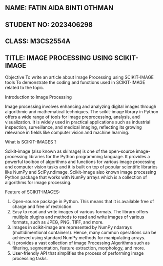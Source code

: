 ## NAME: FATIN AIDA BINTI OTHMAN
## STUDENT NO: 2023406298
## CLASS: M3CS2554A
## TITLE: IMAGE PROCESSING USING SCIKIT-IMAGE

Objective
To write an article about Image Processing using SCIKIT-IMAGE tools
To demonstrate the coding and functions used in SCIKIT-IMAGE related to the topic.

Introduction to Image Processing

Image processing involves enhancing and analyzing digital images through algorithmic and mathematical techniques. The scikit-image library in Python offers a wide range of tools for image preprocessing, analysis, and visualization. It is widely used in practical applications such as industrial inspection, surveillance, and medical imaging, reflecting its growing relevance in fields like computer vision and machine learning.

What is SCIKIT-IMAGES ?

Scikit-image (also known as skimage) is one of the open-source image-processing libraries for the Python programming language. It provides a powerful toolbox of algorithms and functions for various image processing and computer vision tasks and it is built on top of popular scientific libraries like NumPy and SciPy.ndimage. Scikit-image also known image processing Python package that works with NumPy arrays which is a collection of algorithms for image processing.

Feature of SCIKIT-IMAGES:

1. Open-source package in Python. This means that it is available free of charge and free of restriction.
2. Easy to read and write images of various formats. The library offers multiple plugins and methods to read and write images of various formats, such as JPEG, PNG, TIFF, and more.
3. Images in scikit-image are represented by NumPy ndarrays (multidimentional containers). Hence, many common operations can be achieved using standard NumPy methods for manipulating arrays.
4. It provides a vast collection of image Processing Algorithms such as filtering, segmentation, feature extraction, morphology, and more.
5. User-friendly API that simplifies the process of performing image processing tasks.


